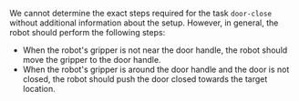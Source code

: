 We cannot determine the exact steps required for the task `door-close` without additional information about the setup. However, in general, the robot should perform the following steps:
- When the robot's gripper is not near the door handle, the robot should move the gripper to the door handle.
- When the robot's gripper is around the door handle and the door is not closed, the robot should push the door closed towards the target location.